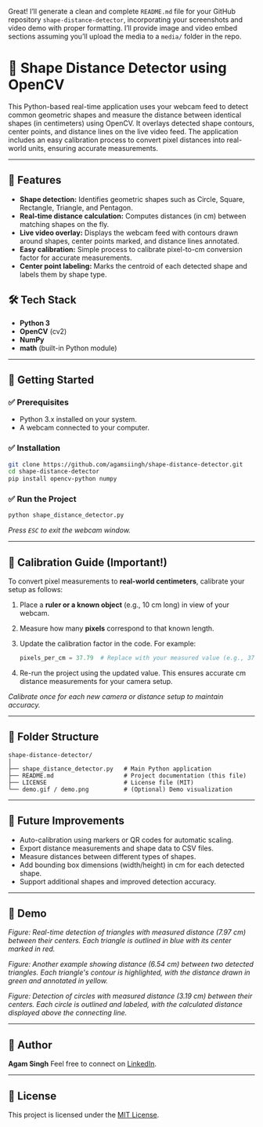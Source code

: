 Great! I’ll generate a clean and complete `README.md` file for your GitHub repository `shape-distance-detector`, incorporating your screenshots and video demo with proper formatting. I’ll provide image and video embed sections assuming you’ll upload the media to a `media/` folder in the repo.


# 🔷 Shape Distance Detector using OpenCV

This Python-based real-time application uses your webcam feed to detect common geometric shapes and measure the distance between identical shapes (in centimeters) using OpenCV. It overlays detected shape contours, center points, and distance lines on the live video feed. The application includes an easy calibration process to convert pixel distances into real-world units, ensuring accurate measurements.

---

## 🎯 Features

* **Shape detection:** Identifies geometric shapes such as Circle, Square, Rectangle, Triangle, and Pentagon.
* **Real-time distance calculation:** Computes distances (in cm) between matching shapes on the fly.
* **Live video overlay:** Displays the webcam feed with contours drawn around shapes, center points marked, and distance lines annotated.
* **Easy calibration:** Simple process to calibrate pixel-to-cm conversion factor for accurate measurements.
* **Center point labeling:** Marks the centroid of each detected shape and labels them by shape type.

## 🛠️ Tech Stack

* **Python 3**
* **OpenCV** (cv2)
* **NumPy**
* **math** (built-in Python module)

---

## 🚀 Getting Started

### ✅ Prerequisites

* Python 3.x installed on your system.
* A webcam connected to your computer.

### ✅ Installation

```bash
git clone https://github.com/agamsiingh/shape-distance-detector.git
cd shape-distance-detector
pip install opencv-python numpy
```

### ✅ Run the Project

```bash
python shape_distance_detector.py
```

*Press `ESC` to exit the webcam window.*

---

## 🧪 Calibration Guide (Important!)

To convert pixel measurements to **real-world centimeters**, calibrate your setup as follows:

1. Place a **ruler or a known object** (e.g., 10 cm long) in view of your webcam.
2. Measure how many **pixels** correspond to that known length.
3. Update the calibration factor in the code. For example:

   ```python
   pixels_per_cm = 37.79  # Replace with your measured value (e.g., 377.9 px for 10 cm)
   ```
4. Re-run the project using the updated value. This ensures accurate cm distance measurements for your camera setup.

*Calibrate once for each new camera or distance setup to maintain accuracy.*

---

## 📂 Folder Structure

```
shape-distance-detector/
│
├── shape_distance_detector.py   # Main Python application
├── README.md                    # Project documentation (this file)
├── LICENSE                      # License file (MIT)
└── demo.gif / demo.png          # (Optional) Demo visualization
```

---

## 🧠 Future Improvements

* Auto-calibration using markers or QR codes for automatic scaling.
* Export distance measurements and shape data to CSV files.
* Measure distances between different types of shapes.
* Add bounding box dimensions (width/height) in cm for each detected shape.
* Support additional shapes and improved detection accuracy.

---

## 📸 Demo

&#x20;*Figure: Real-time detection of triangles with measured distance (7.97 cm) between their centers. Each triangle is outlined in blue with its center marked in red.*

&#x20;*Figure: Another example showing distance (6.54 cm) between two detected triangles. Each triangle's contour is highlighted, with the distance drawn in green and annotated in yellow.*

&#x20;*Figure: Detection of circles with measured distance (3.19 cm) between their centers. Each circle is outlined and labeled, with the calculated distance displayed above the connecting line.*

---

## 👤 Author

**Agam Singh**
Feel free to connect on [LinkedIn](https://www.linkedin.com/in/agam-singh-b34310246/).

---

## 📄 License

This project is licensed under the [MIT License](LICENSE).

